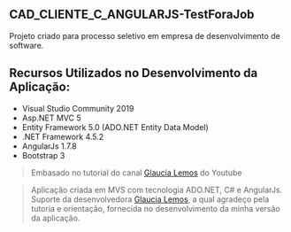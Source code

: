 ## CAD_CLIENTE_C_ANGULARJS-TestForaJob

Projeto criado para processo seletivo em empresa de desenvolvimento de software.

## Recursos Utilizados no Desenvolvimento da Aplicação:

* Visual Studio Community 2019
* Asp.NET MVC 5
* Entity Framework 5.0 (ADO.NET Entity Data Model)
* .NET Framework 4.5.2
* AngularJs 1.7.8
* Bootstrap 3

> Embasado no tutorial do canal [Glaucia Lemos](https://www.youtube.com/user/l32759) do Youtube 

> Aplicação criada em MVS com tecnologia ADO.NET, C# e AngularJs.
Suporte da desenvolvedora [Glaucia Lemos](https://www.linkedin.com/in/glaucialemos/), a qual agradeço pela tutoria e orientação, fornecida no desenvolvimento da minha versão da aplicação.
